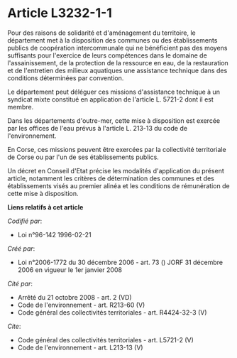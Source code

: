 # Article L3232-1-1

Pour des raisons de solidarité et d'aménagement du territoire, le département met à la disposition des communes ou des
établissements publics de coopération intercommunale qui ne bénéficient pas des moyens suffisants pour l'exercice de leurs
compétences dans le domaine de l'assainissement, de la protection de la ressource en eau, de la restauration et de
l'entretien des milieux aquatiques une assistance technique dans des conditions déterminées par convention. 

Le département peut déléguer ces missions d'assistance technique à un syndicat mixte constitué en application de l'article L.
5721-2 dont il est membre. 

Dans les départements d'outre-mer, cette mise à disposition est exercée par les offices de l'eau prévus à l'article L. 213-13
du code de l'environnement. 

En Corse, ces missions peuvent être exercées par la collectivité territoriale de Corse ou par l'un de ses établissements
publics. 

Un décret en Conseil d'Etat précise les modalités d'application du présent article, notamment les critères de détermination
des communes et des établissements visés au premier alinéa et les conditions de rémunération de cette mise à disposition.

**Liens relatifs à cet article**

_Codifié par_:

  - Loi n°96-142 1996-02-21

_Créé par_:

  - Loi n°2006-1772 du 30 décembre 2006 - art. 73 () JORF 31 décembre 2006 en vigueur le 1er janvier 2008

_Cité par_:

  - Arrêté du 21 octobre 2008 - art. 2 (VD)
  - Code de l'environnement - art. R213-60 (V)
  - Code général des collectivités territoriales - art. R4424-32-3 (V)

_Cite_:

  - Code général des collectivités territoriales - art. L5721-2 (V)
  - Code de l'environnement - art. L213-13 (V)
